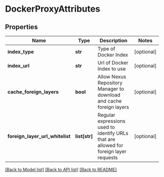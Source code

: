 # DockerProxyAttributes

## Properties
Name | Type | Description | Notes
------------ | ------------- | ------------- | -------------
**index_type** | **str** | Type of Docker Index | [optional] 
**index_url** | **str** | Url of Docker Index to use | [optional] 
**cache_foreign_layers** | **bool** | Allow Nexus Repository Manager to download and cache foreign layers | [optional] 
**foreign_layer_url_whitelist** | **list[str]** | Regular expressions used to identify URLs that are allowed for foreign layer requests | [optional] 

[[Back to Model list]](../README.md#documentation-for-models) [[Back to API list]](../README.md#documentation-for-api-endpoints) [[Back to README]](../README.md)


